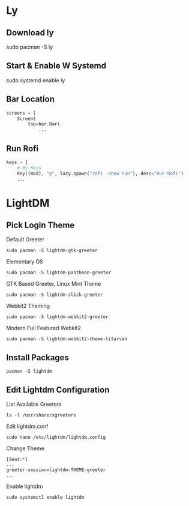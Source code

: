 # Ly
## Download ly
sudo pacman -S ly
## Start & Enable W Systemd
sudo systemd enable ly
## Bar Location
```python
screens = [
    Screen(
        top=bar.Bar(
            ...
```
## Run Rofi
```python
keys = [
    # My Keys
    Key([mod], "p", lazy.spawn("rofi -show run"), desc="Run Rofi")
    ...
```


# LightDM
## Pick Login Theme
Default Greeter
```shell
sudo pacman -S lightdm-gtk-greeter
```
Elementary OS
```shell
sudo pacman -S lightdm-pantheon-greeter
```
GTK Based Greeter, Linux Mint Theme
```shell
sudo pacman -S lightdm-slick-greeter
```
Webkit2 Theming
```shell
sudo pacman -S lightdm-webkit2-greeter
```
Modern Full Featured Webkit2
```shell
sudo pacman -S lightdm-webkit2-theme-litarvan
```
## Install Packages
```shell
pacman -S lightdm
```
## Edit Lightdm Configuration
List Available Greeters
```shell
ls -l /usr/share/xgreeters
```
Edit lightdm.conf
```shell
sudo nano /etc/lightdm/lightdm.config
```
Change Theme
```shell
[Seat:*]
...
greeter-session=lightdm-THEME-greeter
...
```
Enable lightdm
```shell
sudo systemctl enable lightdm
```
